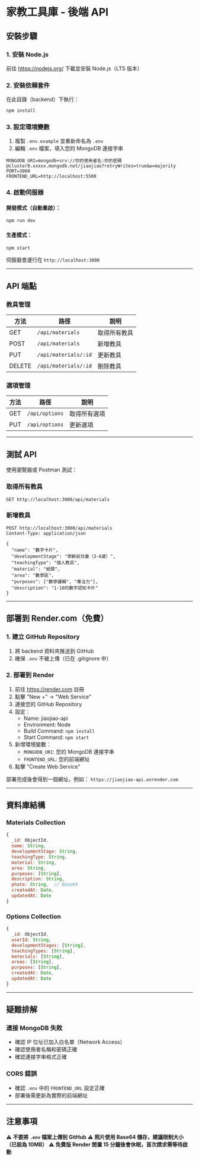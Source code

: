 # 家教工具庫 - 後端 API

## 安裝步驟

### 1. 安裝 Node.js
前往 https://nodejs.org/ 下載並安裝 Node.js（LTS 版本）

### 2. 安裝依賴套件
在此目錄（backend）下執行：
```bash
npm install
```

### 3. 設定環境變數
1. 複製 `.env.example` 並重新命名為 `.env`
2. 編輯 `.env` 檔案，填入您的 MongoDB 連接字串

```env
MONGODB_URI=mongodb+srv://你的使用者名:你的密碼@cluster0.xxxxx.mongodb.net/jiaojiao?retryWrites=true&w=majority
PORT=3000
FRONTEND_URL=http://localhost:5500
```

### 4. 啟動伺服器

#### 開發模式（自動重啟）：
```bash
npm run dev
```

#### 生產模式：
```bash
npm start
```

伺服器會運行在 `http://localhost:3000`

---

## API 端點

### 教具管理

| 方法 | 路徑 | 說明 |
|------|------|------|
| GET | `/api/materials` | 取得所有教具 |
| POST | `/api/materials` | 新增教具 |
| PUT | `/api/materials/:id` | 更新教具 |
| DELETE | `/api/materials/:id` | 刪除教具 |

### 選項管理

| 方法 | 路徑 | 說明 |
|------|------|------|
| GET | `/api/options` | 取得所有選項 |
| PUT | `/api/options` | 更新選項 |

---

## 測試 API

使用瀏覽器或 Postman 測試：

### 取得所有教具
```
GET http://localhost:3000/api/materials
```

### 新增教具
```
POST http://localhost:3000/api/materials
Content-Type: application/json

{
  "name": "數字卡片",
  "developmentStage": "學齡前兒童（3-6歲）",
  "teachingType": "個人教具",
  "material": "紙類",
  "area": "數學區",
  "purposes": ["數學邏輯", "專注力"],
  "description": "1-10的數字認知卡片"
}
```

---

## 部署到 Render.com（免費）

### 1. 建立 GitHub Repository
1. 將 backend 資料夾推送到 GitHub
2. 確保 `.env` 不被上傳（已在 .gitignore 中）

### 2. 部署到 Render
1. 前往 https://render.com 註冊
2. 點擊 "New +" → "Web Service"
3. 連接您的 GitHub Repository
4. 設定：
   - Name: jiaojiao-api
   - Environment: Node
   - Build Command: `npm install`
   - Start Command: `npm start`
5. 新增環境變數：
   - `MONGODB_URI`: 您的 MongoDB 連接字串
   - `FRONTEND_URL`: 您的前端網址
6. 點擊 "Create Web Service"

部署完成後會得到一個網址，例如：
`https://jiaojiao-api.onrender.com`

---

## 資料庫結構

### Materials Collection
```javascript
{
  _id: ObjectId,
  name: String,
  developmentStage: String,
  teachingType: String,
  material: String,
  area: String,
  purposes: [String],
  description: String,
  photo: String,  // Base64
  createdAt: Date,
  updatedAt: Date
}
```

### Options Collection
```javascript
{
  _id: ObjectId,
  userId: String,
  developmentStages: [String],
  teachingTypes: [String],
  materials: [String],
  areas: [String],
  purposes: [String],
  createdAt: Date,
  updatedAt: Date
}
```

---

## 疑難排解

### 連接 MongoDB 失敗
- 確認 IP 位址已加入白名單（Network Access）
- 確認使用者名稱和密碼正確
- 確認連接字串格式正確

### CORS 錯誤
- 確認 `.env` 中的 `FRONTEND_URL` 設定正確
- 部署後需更新為實際的前端網址

---

## 注意事項

⚠️ **不要將 `.env` 檔案上傳到 GitHub**
⚠️ **照片使用 Base64 儲存，建議限制大小（已設為 10MB）**
⚠️ **免費版 Render 閒置 15 分鐘後會休眠，首次請求需等待啟動**
